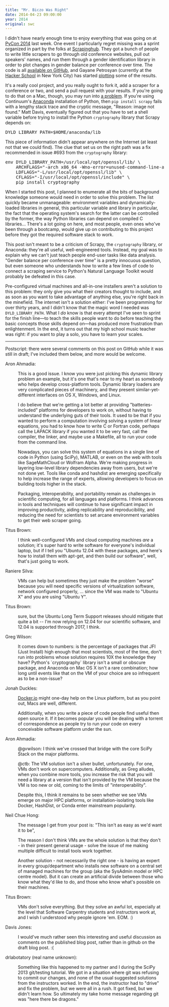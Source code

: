 ```yaml
---
title: "Mr. Biczo Was Right"
date: 2014-04-23 09:00:00
year: 2014
original: swc
---
```

<p>
  I didn't have nearly enough time to enjoy everything that was going on
  at <a href="https://us.pycon.org/2014/">PyCon 2014</a> last week.
  One event I particularly regret missing was a sprint
  organized in part by the folks at <a href="http://scrapinghub.com/">Scrapinghub</a>.
  They got a bunch of people to write little scrapers to go through old conference websites,
  pull out speakers' names,
  and run them through a gender identification library
  in order to plot changes in gender balance per conference over time.
  The code is all <a href="https://github.com/scrapinghub/pycon-speakers">available on GitHub</a>,
  and Gayane Petrosyan
  (currently at the <a href="https://www.hackerschool.com/">Hacker School</a> in New York City)
  has started <a href="http://nbviewer.ipython.org/github/pgayane/pycon-speakers/blob/dataanalysis/gender.ipynb">plotting</a>
  some of the results.
</p>
<p>
  It's a really cool project,
  and you really ought to fork it,
  add a scraper for a conference or two,
  and send a pull request with your results.
  If you're going to do that on a Mac,
  though,
  you may run into <a href="https://github.com/pyca/cryptography/issues/693">a problem</a>.
  If you're using Continuum's <a href="https://store.continuum.io/cshop/anaconda/">Anaconda</a> installation of Python,
  then <code>pip install scrapy</code> fails
  with a lengthy stack trace and the cryptic message, "Reason: image not found."
  Matt Davis,
  eventually figured out that you have to set a shell variable before trying to install
  the Python <code>cryptography</code> library
  that Scrapy depends on:
</p>
<pre>
DYLD_LIBRARY_PATH=$HOME/anaconda/lib
</pre>
<p>
  This piece of information didn't appear anywhere on the Internet
  (at least not that we could find).
  The clue that set us on the right path
  was a fix recommended in issue #693 from the <code>cryptography</code> library:
</p>
<pre>
env DYLD_LIBRARY_PATH=/usr/local/opt/openssl/lib/ \
    ARCHFLAGS="-arch x86_64 -Wno-error=unused-command-line-argument-hard-error-in-future" \
    LDFLAGS="-L/usr/local/opt/openssl/lib" \
    CFLAGS="-I/usr/local/opt/openssl/include" \
    pip install cryptography
</pre>
<p>
  When I started this post,
  I planned to enumerate all the bits of background knowledge someone would need
  in order to solve this problem.
  The list quickly became unmanageable:
  environment variables and dynamically-loaded libraries in general,
  this particular variable and library in particular,
  the fact that the operating system's search for the latter
  can be controlled by the former,
  the way Python libraries can depend on compiled C libraries...
  There's a lot going on here,
  and most people,
  even ones who've been through a bootcamp,
  would give up on contributing to this project
  before they got the required software stack to work.
</p>
<p>
  This post isn't meant to be a criticism of Scrapy,
  the <code>cryptography</code> library,
  or Anaconda:
  they're all useful, well-engineered tools.
  Instead,
  my goal was to explain why we can't just teach people end-user tasks like data analysis.
  "Gender balance per conference over time" is a pretty innocuous question,
  but even someone who understands
  how to write a few lines of code to connect a scraping service
  to Python's Natural Language Toolkit
  would probably be defeated in this case.
</p>
<p>
  Pre-configured virtual machines and all-in-one installers aren't a solution to this problem:
  they only give you what their creators thought to include,
  and as soon as you want to take advantage of anything else,
  you're right back in the minefield.
  The internet isn't a solution either:
  I've been programming for over thirty years,
  and I didn't know that the magic word I needed was <code>DYLD_LIBRARY_PATH</code>.
  What I <em>do</em> know is that
  every attempt I've seen to sprint for the finish line&mdash;to teach
  the skills people want to do
  before teaching the basic concepts those skills depend on&mdash;has produced more frustration than enlightenment.
  In the end,
  it turns out that my high school music teacher was right:
  if you want to play a solo,
  you have to learn your scales.
</p>
<hr/>
<p>
  Postscript:
  there were several comments on this post on GitHub
  while it was still in draft;
  I've included them below,
  and more would be welcome.
</p>
<dl>
  <dt>Aron Ahmadia:</dt>
  <dd>
<p>This is a good issue.  I know you were just picking this 
dynamic library problem an example, but it's one that's near to my heart
 as somebody who helps develop cross-platform tools.  Dynamic library 
loaders are very complicated pieces of machinery, and they present 
similar-yet-different interfaces on OS X, Windows, and Linux.  </p>

<p>I do believe that we're getting a lot better at providing 
"batteries-included" platforms for developers to work on, without having
 to understand the underlying guts of their tools.  It used to be that 
if you wanted to perform a computation involving solving a system of 
linear equations, you had to know how to write C or Fortran code, 
perhaps call the LAPACK library if you wanted it to be very fast, call 
the compiler, the linker, and maybe use a Makefile, all to run your code
 from the command line.</p>

<p>Nowadays, you can solve this system of equations in a single line of 
code in Python (using SciPy), MATLAB, or even on the web with tools like
 SageMathCloud or Wolfram Alpha.  We're making progress in layering 
low-level library dependencies away from users, but we're not done yet. 
 Tools like conda and hashdist are emerging specifically to help 
increase the range of experts, allowing developers to focus on building 
tools higher in the stack.</p>

<p>Packaging, interoperability, and portability remain as challenges in 
scientific computing, for all languages and platforms.  I think advances
 in tools and techniques will continue to have significant impact in 
improving productivity, aiding replicability and reproducibility, and 
reducing the need for scientists to set arcane environment variables to 
get their web scraper going.</p>
  </dd>
  <dt>Titus Brown:</dt>
  <dd>
            <p>I think well-configured VMs and cloud computing machines <em>are</em>
 a solution; it's super hard to write software for everyone's individual
 laptop, but if I tell you "Ubuntu 12.04 with these packages, and here's
 how to install them with apt-get, and then build our software", well, 
that's just going to work.</p>
  </dd>
  <dt>Raniere Silva:</dt>
  <dd>
<p>VMs can help but sometimes they just make the problem "worse" because
 you will need specific versions of virtualization software, network 
configured properly, ... since the VM was made to "Ubuntu X" and you are
 using "Ubuntu Y".</p>
  </dd>
  <dt>Titus Brown:</dt>
  <dd>
<p>sure, but the Ubuntu Long Term Support releases should mitigate that 
quite a bit -- I'm now relying on 12.04 for our scientific software, and
 12.04 is supported through 2017, I think.</p>
  </dd>
  <dt>Greg Wilson:</dt>
  <dd>
    <p>
It comes down to numbers: is the percentage of packages that JFI (Just
Install) high enough that most scientists, most of the time, don't run
into problems whose solution requires 10X the knowledge they have?
Python's `cryptography` library isn't a small or obscure package, and
Anaconda on Mac OS X isn't a rare combination; how long until events
like that on the VM of your choice are so infrequent as to be a non-issue?</p>
  </dd>
  <dt>Jonah Duckles:</dt>
  <dd>
    <p><a href="http://docker.io/">Docker.io</a> might one-day help on the Linux platform, but as you point out, Macs are well, different.  </p>

<p>Additionally, when you write a piece of code people find useful then 
open source it.  If it becomes popular you will be dealing with a 
torrent of correspondence as people try to run your code on every 
conceivable software platform under the sun.</p>
  </dd>
  <dt>Aron Ahmadia:</dt>
  <dd>
    <p>@gvwilson: I think we've crossed that bridge with the core SciPy Stack on the major platforms.</p>

<p>@ctb: The VM
 solution isn't a silver bullet, unfortunately.   For one, VMs don't 
work on supercomputers.  Additionally, as Greg alludes, when you combine
 more tools, you increase the risk that you will need a library at a 
version that isn't provided by the VM because the VM is too new or old, 
coming to the limits of "interoperability".  </p>

<p>Despite this, I think it remains to be seen whether we see VMs emerge
 on major HPC platforms, or installation-isolating tools like Docker, 
HashDist, or Conda enter mainstream popularity.</p>
  </dd>
  <dt>Neil Chue Hong:</dt>
  <dd>
            <p>The message I get from your post is: "This isn't as easy as we'd want it to be",</p>

<p>The reason I don't think VMs are the whole solution is that they 
don't - in their present general usage - solve the issue of me making 
multiple difficult to install tools work together.</p>

<p>Another solution - not necessarily the right one - is having an 
expert in every group/department who installs new software on a central 
set of managed machines for the group (aka the SysAdmin model or HPC 
centre model). But it can create an artificial divide between those who 
know what they'd like to do, and those who know what's possible on their
 machines. </p>
  </dd>
  <dt>Titus Brown:</dt>
  <dd>
            <p>VMs don't solve everything. But they solve an awful lot, 
especially at the level that Software Carpentry students and instructors
 work at, and I wish I understood why people ignore 'em.  EOM. :)</p>
  </dd>
  <dt>Davis Jones:</dt>
  <dd>
            <p>I would've much rather seen this interesting and useful 
discussion as comments on the published blog post, rather than in github
 on the draft blog post. :(</p>
  </dd>
  <dt>drlabotatory (real name unknown):</dt>
  <dd>
            <p>Something like this happened to my partner and I during 
the SciPy 2013 git/testing tutorial. We got in a situation where git was
 refusing to commit our changes, and none of the usual suggested 
solutions from the instructors worked. In the end, the instructor had to
 "drive" and fix the problem, but we were all in a rush. It got fixed, 
but we didn't learn how. So ultimately my take home message regarding 
git was "here there be dragons."</p>
  </dd>
</dl>
